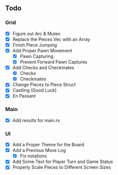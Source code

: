 ## Todo
### Grid
- [x] Figure out Arc & Mutex
- [x] Replace the Pieces Vec with an Array
- [X] Finish Piece Jumping
- [x] Add Proper Pawn Movement
    - [X] Pawn Capturing
    - [x] Prevent Forward Pawn Captures
- [x] Add Checks and Checkmates
    - [x] Checks
    - [x] Checkmates
- [x] Change Pieces to Piece Struct
- [x] Castling (Good Luck)
- [x] En Passant
### Main
- [x] Add results for main.rs
### UI
- [X] Add a Proper Theme for the Board
- [x] Add a Previous Move Log
    - [x] Fix notations
- [x] Add Some Text for Player Turn and Game Status
- [x] Properly Scale Pieces to Different Screen Sizes